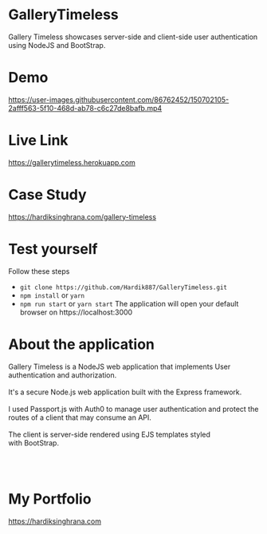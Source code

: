 # GalleryTimeless
Gallery Timeless showcases server-side and client-side user authentication using NodeJS and BootStrap. 

# Demo
https://user-images.githubusercontent.com/86762452/150702105-2afff563-5f10-468d-ab78-c6c27de8bafb.mp4

# Live Link
https://gallerytimeless.herokuapp.com

# Case Study
https://hardiksinghrana.com/gallery-timeless

# Test yourself
Follow these steps
<ul>
<li><code>git clone https://github.com/Hardik887/GalleryTimeless.git</code></li>
<li><code>npm install</code> or <code>yarn</code>
<li><code>npm run start</code> or <code>yarn start</code>
The application will open your default browser on https://localhost:3000
</ul>

# About the application
Gallery Timeless is a NodeJS web application that implements User authentication and authorization.
<br></br>
It's a secure Node.js web application built with the Express framework.
<br></br>
I used Passport.js with Auth0 to manage user authentication and protect the routes of a client that may consume an API.
<br></br>
The client is server-side rendered using EJS templates styled with BootStrap.



<br></br>

# My Portfolio
https://hardiksinghrana.com
